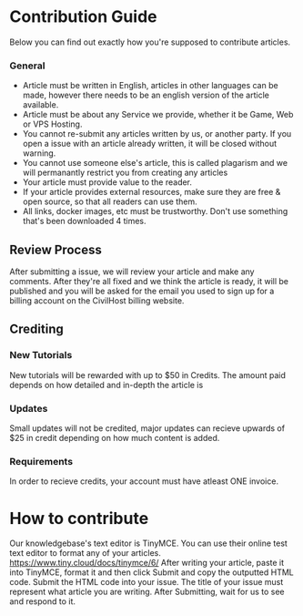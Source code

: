 # Contribution Guide

Below you can find out exactly how you're supposed to contribute articles.

### General

- Article must be written in English, articles in other languages can be made, however there needs to be an english version of the article available.
- Article must be about any Service we provide, whether it be Game, Web or VPS Hosting. 
- You cannot re-submit any articles written by us, or another party. If you open a issue with an article already written, it will be closed without warning.
- You cannot use someone else's article, this is called plagarism and we will permanantly restrict you from creating any articles
- Your article must provide value to the reader.
- If your article provides external resources, make sure they are free & open source, so that all readers can use them.
- All links, docker images, etc must be trustworthy. Don't use something that's been downloaded 4 times.


## Review Process

After submitting a issue, we will review your article and make any comments. After they're all fixed and we think the article is ready, it will be published and you will be asked for the email you used to sign up for a billing account on the CivilHost billing website.

## Crediting

### New Tutorials
  New tutorials will be rewarded with up to $50 in Credits. The amount paid depends on how detailed and in-depth the article is
### Updates
  Small updates will not be credited, major updates can recieve upwards of $25 in credit depending on how much content is added.
### Requirements
  In order to recieve credits, your account must have atleast ONE invoice.

# How to contribute

Our knowledgebase's text editor is TinyMCE. You can use their online test text editor to format any of your articles. https://www.tiny.cloud/docs/tinymce/6/
After writing your article, paste it into TinyMCE, format it and then click Submit and copy the outputted HTML code. 
Submit the HTML code into your issue. The title of your issue must represent what article you are writing. 
After Submitting, wait for us to see and respond to it. 
